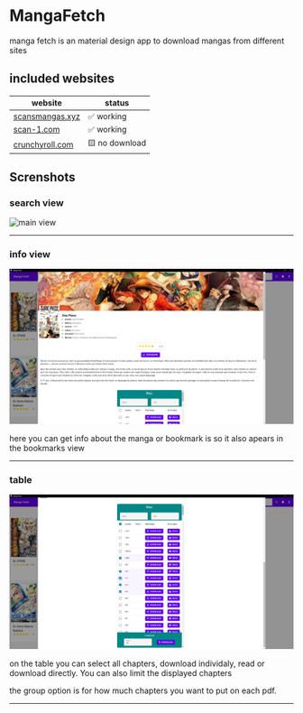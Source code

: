 # MangaFetch

manga fetch is an material design app to download mangas from different sites

## included websites

| website                            | status         |
| ---------------------------------- | -------------- |
| [scansmangas.xyz](scansmangas.xyz) | ✅ working     |
| [scan-1.com](scan-1.com)           | ✅ working     |
| [crunchyroll.com](crunchyroll.com) | 🟨 no download |

## Screnshots

### search view

![main view](images/search.png)

---

### info view

![info view](images/details.png)

here you can get info about the manga or bookmark is so it also apears in the bookmarks view

---

### table

![table](images/table.png)

on the table you can select all chapters, download individaly, read or download directly.
You can also limit the displayed chapters

the group option is for how much chapters you want to put on each pdf.

---
